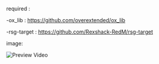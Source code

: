 required :

-ox_lib : https://github.com/overextended/ox_lib

-rsg-target : https://github.com/Rexshack-RedM/rsg-target



image:


![Preview Video](https://www.youtube.com/watch?v=0FS6_-7kDDE)

